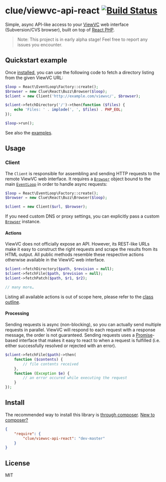 # clue/viewvc-api-react [![Build Status](https://travis-ci.org/clue/php-viewvc-api-react.svg?branch=master)](https://travis-ci.org/clue/php-viewvc-api-react)

Simple, async API-like access to your [ViewVC](http://viewvc.org/) web interface (Subversion/CVS browser), built on top of [React PHP](http://reactphp.org/).

> Note: This project is in early alpha stage! Feel free to report any issues you encounter.

## Quickstart example

Once [installed](#install), you can use the following code to fetch a directory
listing from the given ViewVC URL:

```php
$loop = React\EventLoop\Factory::create();
$browser = new Clue\React\Buzz\Browser($loop);
$client = new Client('http://example.com/viewvc/', $browser);

$client->fetchDirectory('/')->then(function ($files) {
    echo 'Files: ' . implode(', ', $files) . PHP_EOL;
});

$loop->run();
```

See also the [examples](examples).

## Usage

### Client

The `Client` is responsible for assembling and sending HTTP requests to the remote ViewVC web interface.
It requires a [`Browser`](https://github.com/clue/php-buzz-react#browser) object
bound to the main [`EventLoop`](https://github.com/reactphp/event-loop#usage)
in order to handle async requests:

```php
$loop = React\EventLoop\Factory::create();
$browser = new Clue\React\Buzz\Browser($loop);

$client = new Client($url, $browser);
```

If you need custom DNS or proxy settings, you can explicitly pass a
custom [`Browser`](https://github.com/clue/php-buzz-react#browser) instance.

#### Actions

ViewVC does not officially expose an API. However, its REST-like URLs make it
easy to construct the right requests and scrape the results from its HTML
output.
All public methods resemble these respective actions otherwise available in the
ViewVC web interface.

```php
$client->fetchDirectory($path, $revision = null);
$client->fetchFile($path, $revision = null);
$client->fetchPatch($path, $r1, $r2);

// many more…
```

Listing all available actions is out of scope here, please refer to the [class outline](src/Client.php).

#### Processing

Sending requests is async (non-blocking), so you can actually send multiple requests in parallel.
ViewVC will respond to each request with a response message, the order is not guaranteed.
Sending requests uses a [Promise](https://github.com/reactphp/promise)-based interface that makes it easy to react to when a request is fulfilled (i.e. either successfully resolved or rejected with an error).

```php
$client->fetchFile($path)->then(
    function ($contents) {
        // file contents received
    },
    function (Exception $e) {
        // an error occured while executing the request
    }
});
```

## Install

The recommended way to install this library is [through composer](http://getcomposer.org). [New to composer?](http://getcomposer.org/doc/00-intro.md)

```JSON
{
    "require": {
        "clue/viewvc-api-react": "dev-master"
    }
}
```

## License

MIT
